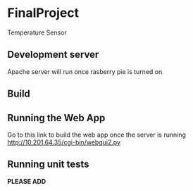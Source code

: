 # FinalProject

Temperature Sensor 

## Development server

Apache server will run once rasberry pie is turned on. 

## Build



## Running the Web App

Go to this link to build the web app once the server is running http://10.201.64.35/cgi-bin/webgui2.py

## Running unit tests

**PLEASE ADD** 


